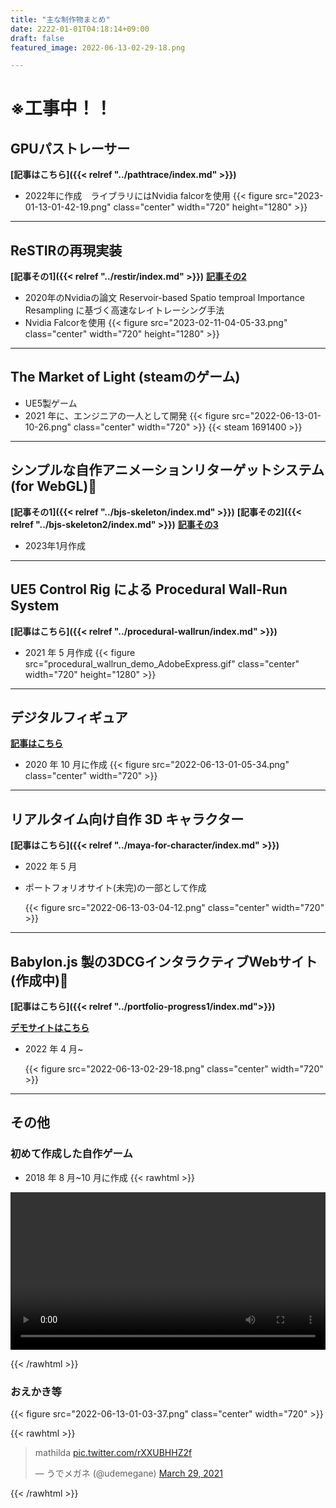 ```yaml
---
title: "主な制作物まとめ"
date: 2222-01-01T04:18:14+09:00
draft: false
featured_image: 2022-06-13-02-29-18.png

---
```

# ※工事中！！

## GPUパストレーサー
**[記事はこちら]({{< relref "../pathtrace/index.md" >}})**
- 2022年に作成　ライブラリにはNvidia falcorを使用
  {{< figure src="2023-01-13-01-42-19.png" class="center" width="720" height="1280" >}}
---

## ReSTIRの再現実装

**[記事その1]({{< relref "../restir/index.md" >}})**
**[記事その2]()**
- 2020年のNvidiaの論文 Reservoir-based Spatio temproal Importance Resampling に基づく高速なレイトレーシング手法
- Nvidia Falcorを使用
 {{< figure src="2023-02-11-04-05-33.png" class="center" width="720" height="1280" >}}
---


## The Market of Light (steamのゲーム)

- UE5製ゲーム
- 2021 年に、エンジニアの一人として開発
  {{< figure src="2022-06-13-01-10-26.png" class="center" width="720" >}}
  {{< steam 1691400 >}}

---

## シンプルな自作アニメーションリターゲットシステム(for WebGL)🚧
**[記事その1]({{< relref "../bjs-skeleton/index.md" >}})**
**[記事その2]({{< relref "../bjs-skeleton2/index.md" >}})**
**[記事その3]()**
- 2023年1月作成
---

## UE5 Control Rig による Procedural Wall-Run System

**[記事はこちら]({{< relref "../procedural-wallrun/index.md" >}})**

- 2021 年 5 月作成
  {{< figure src="procedural_wallrun_demo_AdobeExpress.gif" class="center" width="720" height="1280" >}}

---

## デジタルフィギュア

**[記事はこちら](https://blog.misw.jp/entry/2020/12/24/000000)**

- 2020 年 10 月に作成
  {{< figure src="2022-06-13-01-05-34.png" class="center" width="720" >}}

---

## リアルタイム向け自作 3D キャラクター
**[記事はこちら]({{< relref "../maya-for-character/index.md" >}})**

- 2022 年 5 月
- ポートフォリオサイト(未完)の一部として作成

  {{< figure src="2022-06-13-03-04-12.png" class="center" width="720" >}}

---

## Babylon.js 製の3DCGインタラクティブWebサイト(作成中)🚧

**[記事はこちら]({{< relref "../portfolio-progress1/index.md">}})**

**[デモサイトはこちら](https://udemegane.net)**

- 2022 年 4 月~

  {{< figure src="2022-06-13-02-29-18.png" class="center" width="720" >}}
---

## その他

### 初めて作成した自作ゲーム

- 2018 年 8 月~10 月に作成
  {{< rawhtml >}}

<video width=100% controls autoplay>
    <source src="/videos/ue4_robot_captcha.mp4" type="video/mp4">
    Your browser does not support the video tag.  
</video>

{{< /rawhtml >}}

### おえかき等

{{< figure src="2022-06-13-01-03-37.png" class="center" width="720" >}}

{{< rawhtml >}}

<blockquote class="twitter-tweet"><p lang="et" dir="ltr">mathilda <a href="https://t.co/rXXUBHHZ2f">pic.twitter.com/rXXUBHHZ2f</a></p>&mdash; うでメガネ (@udemegane) <a href="https://twitter.com/udemegane/status/1376528591790297092?ref_src=twsrc%5Etfw">March 29, 2021</a></blockquote> <script async src="https://platform.twitter.com/widgets.js" charset="utf-8"></script>
{{< /rawhtml >}}
